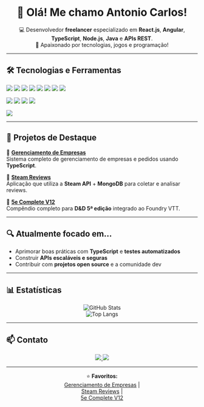 <div align="center">

# 👋 Olá! Me chamo Antonio Carlos!

💻 Desenvolvedor **freelancer** especializado em **React.js**, **Angular**, **TypeScript**, **Node.js**, **Java** e **APIs REST**.  
🎲 Apaixonado por tecnologias, jogos e programação!

</div>

---

## 🛠️ Tecnologias e Ferramentas

<div align="center">

<!-- Frontend -->
<p align="left"> <img src="https://img.shields.io/badge/React-20232a?style=for-the-badge&logo=react&logoColor=61dafb"/> <img src="https://img.shields.io/badge/Angular-DD0031?style=for-the-badge&logo=angular&logoColor=white"/> <img src="https://img.shields.io/badge/Vue.js-35495e?style=for-the-badge&logo=vue.js&logoColor=4fc08d"/> <img src="https://img.shields.io/badge/HTML5-e34f26?style=for-the-badge&logo=html5&logoColor=white"/> <img src="https://img.shields.io/badge/CSS3-1572b6?style=for-the-badge&logo=css3&logoColor=white"/> <img src="https://img.shields.io/badge/TailwindCSS-38b2ac?style=for-the-badge&logo=tailwind-css&logoColor=white"/> <img src="https://img.shields.io/badge/JavaScript-f7df1e?style=for-the-badge&logo=javascript&logoColor=black"/> <img src="https://img.shields.io/badge/TypeScript-007acc?style=for-the-badge&logo=typescript&logoColor=white"/> </p>

<!-- Backend -->
<p align="left"> <img src="https://img.shields.io/badge/Node.js-339933?style=for-the-badge&logo=node.js&logoColor=white"/> <img src="https://img.shields.io/badge/PHP-777bb4?style=for-the-badge&logo=php&logoColor=white"/> <img src="https://img.shields.io/badge/Laravel-ff2d20?style=for-the-badge&logo=laravel&logoColor=white"/> <img src="https://img.shields.io/badge/Kotlin-7f52ff?style=for-the-badge&logo=kotlin&logoColor=white"/> </p>
<!-- Database / Infra -->
<p align="left"> <img src="https://img.shields.io/badge/MongoDB-4ea94b?style=for-the-badge&logo=mongodb&logoColor=white"/> </p>

</div>

---

## 🚀 Projetos de Destaque

🔹 [**Gerenciamento de Empresas**](https://github.com/AntonioCarlos-DF/gerenciamento-de-empresas)  
Sistema completo de gerenciamento de empresas e pedidos usando **TypeScript**.

🔹 [**Steam Reviews**](https://github.com/AntonioCarlos-DF/steam-reviews)  
Aplicação que utiliza a **Steam API** + **MongoDB** para coletar e analisar reviews.

🔹 [**5e Complete V12**](https://github.com/AntonioCarlos-DF/5e-complete-v12)  
Compêndio completo para **D&D 5ª edição** integrado ao Foundry VTT.

---

## 🔍 Atualmente focado em…

- Aprimorar boas práticas com **TypeScript** e **testes automatizados**  
- Construir **APIs escaláveis e seguras**  
- Contribuir com **projetos open source** e a comunidade dev  

---

## 📊 Estatísticas

<div align="center">

![GitHub Stats](https://github-readme-stats.vercel.app/api?username=AntonioCarlos-DF&show_icons=true&theme=tokyonight&hide_border=true)  
![Top Langs](https://github-readme-stats.vercel.app/api/top-langs/?username=AntonioCarlos-DF&layout=compact&theme=tokyonight&hide_border=true)

</div>

---

## 📫 Contato

<div align="center">

<a href="https://www.linkedin.com/in/antonio-cbs-junior">
  <img src="https://img.shields.io/badge/-LinkedIn-0A66C2?logo=linkedin&logoColor=white&style=for-the-badge" />
</a>
<a href="mailto:antonio.brasileiro.df@outlook.com">
  <img src="https://img.shields.io/badge/Email-0078D4?logo=microsoft-outlook&logoColor=white&style=for-the-badge" />
</a>

</div>

---

<div align="center">

⭐️ **Favoritos:**  
[Gerenciamento de Empresas](https://github.com/AntonioCarlos-DF/gerenciamento-de-empresas) |  
[Steam Reviews](https://github.com/AntonioCarlos-DF/steam-reviews) |  
[5e Complete V12](https://github.com/AntonioCarlos-DF/5e-complete-v12)

</div>
